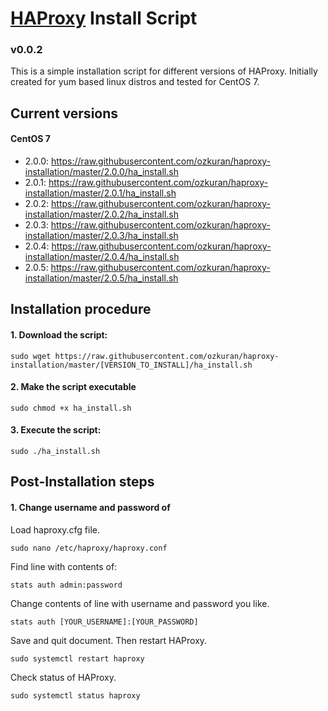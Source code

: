 # [HAProxy](http://www.haproxy.org/ "HAProxy Homepage") Install Script

### v0.0.2

This is a simple installation script for different versions of HAProxy. Initially created for yum based linux distros and tested for CentOS 7.

## Current versions

#### CentOS 7
- 2.0.0: https://raw.githubusercontent.com/ozkuran/haproxy-installation/master/2.0.0/ha_install.sh
- 2.0.1: https://raw.githubusercontent.com/ozkuran/haproxy-installation/master/2.0.1/ha_install.sh
- 2.0.2: https://raw.githubusercontent.com/ozkuran/haproxy-installation/master/2.0.2/ha_install.sh
- 2.0.3: https://raw.githubusercontent.com/ozkuran/haproxy-installation/master/2.0.3/ha_install.sh
- 2.0.4: https://raw.githubusercontent.com/ozkuran/haproxy-installation/master/2.0.4/ha_install.sh
- 2.0.5: https://raw.githubusercontent.com/ozkuran/haproxy-installation/master/2.0.5/ha_install.sh


## Installation procedure

#### 1. Download the script:
```
sudo wget https://raw.githubusercontent.com/ozkuran/haproxy-installation/master/[VERSION_TO_INSTALL]/ha_install.sh
```
#### 2. Make the script executable
```
sudo chmod +x ha_install.sh
```
#### 3. Execute the script:
```
sudo ./ha_install.sh
```

## Post-Installation steps

#### 1. Change username and password of 
Load haproxy.cfg file.
```
sudo nano /etc/haproxy/haproxy.conf
```
Find line with contents of:
```
stats auth admin:password
```
Change contents of line with username and password you like.
```
stats auth [YOUR_USERNAME]:[YOUR_PASSWORD]
```

Save and quit document. Then restart HAProxy.

```
sudo systemctl restart haproxy
```

Check status of HAProxy.

```
sudo systemctl status haproxy
```
